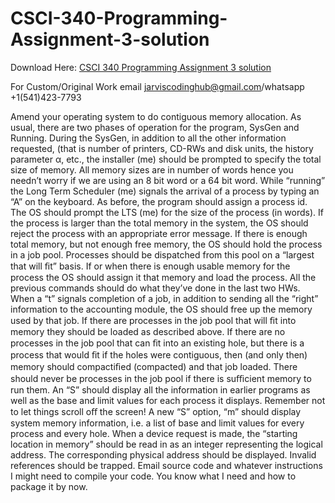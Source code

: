 # CSCI-340-Programming-Assignment-3-solution

Download Here: [CSCI 340 Programming Assignment 3 solution](https://jarviscodinghub.com/assignment/cs-340-programming-assignment-3-solution/)

For Custom/Original Work email jarviscodinghub@gmail.com/whatsapp +1(541)423-7793

Amend your operating system to do contiguous memory allocation. As usual, there are two phases of operation for the program, SysGen and Running. During the SysGen, in addition to all the other information requested, (that is number of printers, CD-RWs and disk units, the history parameter α, etc., the installer (me) should be prompted to specify the total size of memory. All memory sizes are in number of words hence you needn’t worry if we are using an 8 bit word or a 64 bit word. While “running” the Long Term Scheduler (me) signals the arrival of a process by typing an “A” on the keyboard. As before, the program should assign a process id. The OS should prompt the LTS (me) for the size of the process (in words). If the process is larger than the total memory in the system, the OS should reject the process with an appropriate error message. If there is enough total memory, but not enough free memory, the OS should hold the process in a job pool. Processes should be dispatched from this pool on a “largest that will ﬁt” basis. If or when there is enough usable memory for the process the OS should assign it that memory and load the process. All the previous commands should do what they’ve done in the last two HWs. When a “t” signals completion of a job, in addition to sending all the “right” information to the accounting module, the OS should free up the memory used by that job. If there are processes in the job pool that will ﬁt into memory they should be loaded as described above. If there are no processes in the job pool that can ﬁt into an existing hole, but there is a process that would ﬁt if the holes were contiguous, then (and only then) memory should compactiﬁed (compacted) and that job loaded. There should never be processes in the job pool if there is suﬃcient memory to run them. An “S” should display all the information in earlier programs as well as the base and limit values for each process it displays. Remember not to let things scroll oﬀ the screen! A new “S” option, “m” should display system memory information, i.e. a list of base and limit values for every process and every hole. When a device request is made, the “starting location in memory” should be read in as an integer representing the logical address. The corresponding physical address should be displayed. Invalid references should be trapped. Email source code and whatever instructions I might need to compile your code. You know what I need and how to package it by now.
